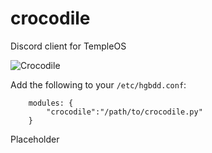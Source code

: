 # crocodile
Discord client for TempleOS

![Crocodile](https://i.imgur.com/xT9g0cT.png "Crocodile Discord Client for TempleOS")

Add the following to your `/etc/hgbdd.conf`:
```
    modules: {
        "crocodile":"/path/to/crocodile.py"
    }
```

Placeholder

